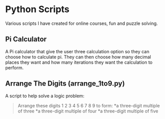 # Python Scripts

Various scripts I have created for online courses, fun and puzzle solving.


## Pi Calculator

A Pi calculator that give the user three calculation option so they can choose how to calculate pi.
They can then choose how many decimal places they want and how many iterations they want the calculation to perform.


## Arrange The Digits (arrange_1to9.py)
A script to help solve a logic problem:
>Arrange these digits 1 2 3 4 5 6 7 8 9 to form:
>*a three-digit multiple of three
>*a three-digit multiple of four
>*a three-digit multiple of five